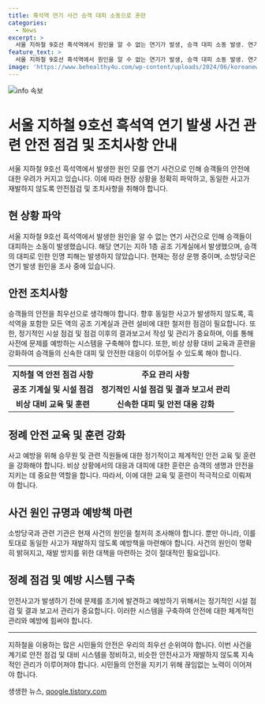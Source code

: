 ```yaml
---
title: 흑석역 연기 사건 승객 대피 소동으로 혼란
categories:
  - News
excerpt: >
  서울 지하철 9호선 흑석역에서 원인을 알 수 없는 연기가 발생, 승객 대피 소동 발생. 연기는 지하 1층 공조 기계실에서 발생해 30분간 양방향 열차 무정차 통과. 인명 피해는 없었으며, 현재는 정상 운행 중. 1일에도 비슷한 사건이 발생해 연기 발생 원인 조사 중.
feature_text: >
  서울 지하철 9호선 흑석역에서 원인을 알 수 없는 연기가 발생, 승객 대피 소동 발생. 연기는 지하 1층 공조 기계실에서 발생해 30분간 양방향 열차 무정차 통과. 인명 피해는 없었으며, 현재는 정상 운행 중. 1일에도 비슷한 사건이 발생해 연기 발생 원인 조사 중.
image: 'https://www.behealthy4u.com/wp-content/uploads/2024/06/koreanews.jpg'
---
```


<p><img src="https://www.behealthy4u.com/wp-content/uploads/2024/06/koreanews.jpg" alt="info 속보" /></p>

<h1>서울 지하철 9호선 흑석역 연기 발생 사건 관련 안전 점검 및 조치사항 안내</h1>

<p>서울 지하철 9호선 흑석역에서 발생한 원인 모를 연기 사건으로 인해 승객들의 안전에 대한 우려가 커지고 있습니다. 이에 따라 현장 상황을 정확히 파악하고, 동일한 사고가 재발하지 않도록 안전점검 및 조치사항을 취해야 합니다. </p>

<h2>현 상황 파악</h2>

<p data-ke-size="size16">서울 지하철 9호선 흑석역에서 발생한 원인을 알 수 없는 연기 사건으로 인해 승객들이 대피하는 소동이 발생했습니다. 해당 연기는 지하 1층 공조 기계실에서 발생했으며, 승객의 대피로 인한 인명 피해는 발생하지 않았습니다. 현재는 정상 운행 중이며, 소방당국은 연기 발생 원인을 조사 중에 있습니다.</p>

<h2>안전 조치사항</h2>

<p data-ke-size="size16">승객들의 안전을 최우선으로 생각해야 합니다. 향후 동일한 사고가 발생하지 않도록, 흑석역을 포함한 모든 역의 공조 기계실과 관련 설비에 대한 철저한 점검이 필요합니다. 또한, 정기적인 시설 점검 및 점검 이후의 결과보고서 작성 및 관리가 중요하며, 이를 통해 사전에 문제를 예방하는 시스템을 구축해야 합니다. 또한, 비상 상황 대비 교육과 훈련을 강화하여 승객들의 신속한 대피 및 안전한 대응이 이루어질 수 있도록 해야 합니다.</p>

<table>
  <tr>
    <th>지하철 역 안전 점검 사항</th>
    <th>주요 관리 사항</th>
  </tr>
  <tr>
    <td style="text-align: center; height: 17px;"><b>공조 기계실 및 시설 점검</b></td>
    <td style="text-align: center; height: 17px;"><b>정기적인 시설 점검 및 결과 보고서 관리</b></td>
  </tr>
  <tr>
    <td style="text-align: center; height: 17px;"><b>비상 대비 교육 및 훈련</b></td>
    <td style="text-align: center; height: 17px;"><b>신속한 대피 및 안전 대응 강화</b></td>
  </tr>
</table>

<h2>정례 안전 교육 및 훈련 강화</h2>

<p data-ke-size="size16">사고 예방을 위해 승무원 및 관련 직원들에 대한 정기적이고 체계적인 안전 교육 및 훈련을 강화해야 합니다. 비상 상황에서의 대응과 대피에 대한 훈련은 승객의 생명과 안전을 지키는 데 중요한 역할을 합니다. 따라서, 이에 대한 교육 및 훈련이 적극적으로 이뤄져야 합니다.</p>

<h2>사건 원인 규명과 예방책 마련</h2>

<p data-ke-size="size16">소방당국과 관련 기관은 현재 사건의 원인을 철저히 조사해야 합니다. 뿐만 아니라, 이를 토대로 동일한 사고가 재발하지 않도록 예방책을 마련해야 합니다. 사건의 원인이 명확히 밝혀지고, 재발 방지를 위한 대책을 마련하는 것이 절대적인 필요입니다.</p>

<h2>정례 점검 및 예방 시스템 구축</h2>

<p data-ke-size="size16">안전사고가 발생하기 전에 문제를 조기에 발견하고 예방하기 위해서는 정기적인 시설 점검 및 결과 보고서 관리가 중요합니다. 이러한 시스템을 구축하여 안전에 대한 체계적인 관리와 예방에 힘써야 합니다.</p>

<hr data-ke-size="size16">

<p data-ke-size="size16">지하철을 이용하는 많은 시민들의 안전은 우리의 최우선 순위여야 합니다. 이번 사건을 계기로 안전 점검 및 대비 시스템을 정비하고, 비슷한 안전사고가 재발하지 않도록 지속적인 관리가 이루어져야 합니다. 시민들의 안전을 지키기 위해 끊임없는 노력이 이어져야 합니다.</p>
생생한 뉴스, <a href="https://qoogle.tistory.com" rel="dofollow">qoogle.tistory.com</a>


